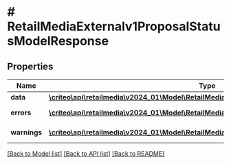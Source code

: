 # # RetailMediaExternalv1ProposalStatusModelResponse

## Properties

Name | Type | Description | Notes
------------ | ------------- | ------------- | -------------
**data** | [**\criteo\api\retailmedia\v2024_01\Model\RetailMediaExternalv1ProposalStatusModelResource**](RetailMediaExternalv1ProposalStatusModelResource.md) |  | [optional]
**errors** | [**\criteo\api\retailmedia\v2024_01\Model\RetailMediaExternalv1ProblemDetails[]**](RetailMediaExternalv1ProblemDetails.md) |  | [optional] [readonly]
**warnings** | [**\criteo\api\retailmedia\v2024_01\Model\RetailMediaExternalv1ProblemDetails[]**](RetailMediaExternalv1ProblemDetails.md) |  | [optional] [readonly]

[[Back to Model list]](../../README.md#models) [[Back to API list]](../../README.md#endpoints) [[Back to README]](../../README.md)
